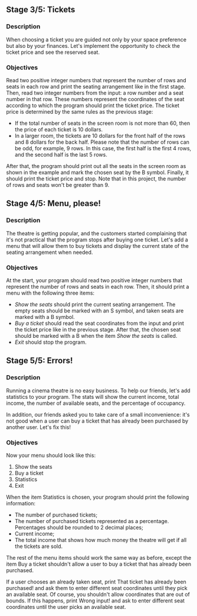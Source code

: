 ## Stage 3/5: Tickets

### Description

When choosing a ticket you are guided not only by your space preference but also by your finances. 
Let's implement the opportunity to check the ticket price and see the reserved seat.

### Objectives

Read two positive integer numbers that represent the number of rows and seats in each row and print the seating 
arrangement like in the first stage. Then, read two integer numbers from the input: 
a row number and a seat number in that row. 
These numbers represent the coordinates of the seat according to which the program should print the ticket price. 
The ticket price is determined by the same rules as the previous stage:

* If the total number of seats in the screen room is not more than 60, then the price of each ticket is 10 dollars.
* In a larger room, the tickets are 10 dollars for the front half of the rows and 8 dollars for the back half. 
Please note that the number of rows can be odd, for example, 9 rows. In this case, the first half is the first 4 rows, 
and the second half is the last 5 rows.

After that, the program should print out all the seats in the screen room as shown in the example and mark the chosen seat by the B symbol. Finally, it should print the ticket price and stop. Note that in this project, the number of rows and seats won't be greater than 9.


## Stage 4/5: Menu, please!

### Description

The theatre is getting popular, and the customers started complaining that it's not practical that the program 
stops after buying one ticket. Let's add a menu that will allow them to buy tickets and display the current 
state of the seating arrangement when needed.

### Objectives

At the start, your program should read two positive integer numbers that represent the number of rows and seats 
in each row. Then, it should print a menu with the following three items:

* _Show the seats_ should print the current seating arrangement. 
The empty seats should be marked with an S symbol, and taken seats are marked with a B symbol.
* _Buy a ticket_ should read the seat coordinates from the input and print the ticket price like in the previous stage. 
After that, the chosen seat should be marked with a B when the item _Show the seats_ is called.
* _Exit_ should stop the program.


## Stage 5/5: Errors! 

### Description

Running a cinema theatre is no easy business. To help our friends, let's add statistics to your program. 
The stats will show the current income, total income, the number of available seats, 
and the percentage of occupancy.

In addition, our friends asked you to take care of a small inconvenience: 
it's not good when a user can buy a ticket that has already been purchased by another user. Let's fix this!

### Objectives

Now your menu should look like this:

1. Show the seats
2. Buy a ticket
3. Statistics
0. Exit

When the item Statistics is chosen, your program should print the following information:

* The number of purchased tickets;
* The number of purchased tickets represented as a percentage. Percentages should be rounded to 2 decimal places;
* Current income;
* The total income that shows how much money the theatre will get if all the tickets are sold.

The rest of the menu items should work the same way as before, except the item Buy a ticket shouldn't allow 
a user to buy a ticket that has already been purchased.

If a user chooses an already taken seat, print That ticket has already been purchased! and ask them to enter 
different seat coordinates until they pick an available seat. Of course, you shouldn't allow coordinates 
that are out of bounds. If this happens, print Wrong input! and ask to enter different seat coordinates 
until the user picks an available seat.
